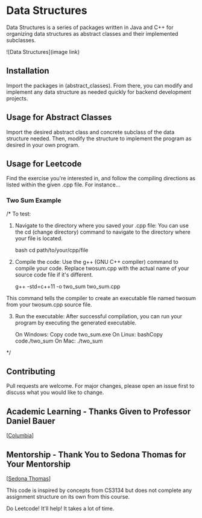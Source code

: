 # Data Structures

Data Structures is a series of packages written in Java and C++ for organizing 
data structures as abstract classes and their implemented subclasses.

![Data Structures](image link)

## Installation

Import the packages in (abstract_classes). From there, you can modify and 
implement any data structure as needed quickly for backend development projects. 

## Usage for Abstract Classes

Import the desired abstract class and concrete subclass of the data structure 
needed. Then, modify the structure to implement the program as desired in 
your own program.

## Usage for Leetcode

Find the exercise you're interested in, and follow the compiling directions as 
listed within the given .cpp file. For instance...

### Two Sum Example
/* 
To test:

1. Navigate to the directory where you saved your .cpp file: 
You can use the cd (change directory) command to navigate to 
the directory where your file is located.

    bash cd path/to/your/cpp/file

2. Compile the code: Use the g++ (GNU C++ compiler) command to compile your code. 
Replace twosum.cpp with the actual name of your source code file if it's different.

    g++ -std=c++11 -o two_sum two_sum.cpp

This command tells the compiler to create an 
executable file named twosum from your twosum.cpp source file.

3. Run the executable: After successful compilation, 
you can run your program by executing the generated executable.

    On Windows: Copy code two_sum.exe
    On Linux: bashCopy code./two_sum
    On Mac: ./two_sum

*/

## Contributing

Pull requests are welcome. For major changes, please open an issue first
to discuss what you would like to change.

## Academic Learning - Thanks Given to Professor Daniel Bauer

[[Columbia](http://www.cs.columbia.edu/~bauer/cs3134-f15/index.html)]

## Mentorship - Thank You to Sedona Thomas for Your Mentorship

[[Sedona Thomas](http://www.columbia.edu/~snt2127/)]

This code is inspired by concepts from CS3134 but does not complete any 
assignment structure on its own from this course.

Do Leetcode! It'll help! It takes a lot of time.